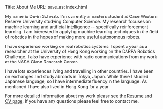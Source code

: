 Title: About Me
URL:
save_as: index.html

My name is Devin Schwab. I'm currently a masters student at Case
Western Reserve University studying Computer Science. My research
focuses on machine learning and artificial intelligence --
specifically reinforcement learning. I am interested in applying
machine learning techniques in the field of robotics in the hopes of making more
useful autonomous robots.

I have experience working on real robotics systems. I spent a year as
a researcher at the University of Hong Kong working on the DARPA
Robotics Challenge. I also have experience with radio communications
from my work at the NASA Glenn Research Center.

I have lots experiences living and travelling in other countries. I
have been on exchanges and study abroads in Tokyo, Japan. While there
I studied Japanese language, so I have intermediate fluency in the
language. As mentioned I have also lived in Hong Kong for a year.

For more detailed information about my work please see the
[Resume and CV page]({filename}resume_cv.md). If you have any
questions please feel free to contact me.
